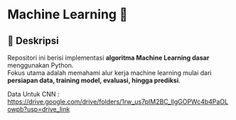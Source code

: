 # Machine Learning 🤖

## 📌 Deskripsi
Repositori ini berisi implementasi **algoritma Machine Learning dasar** menggunakan Python.  
Fokus utama adalah memahami alur kerja machine learning mulai dari **persiapan data, training model, evaluasi, hingga prediksi**.

Data Untuk CNN : https://drive.google.com/drive/folders/1rw_us7pIM2BC_llgGOPWc4b4PaOLowpb?usp=drive_link
